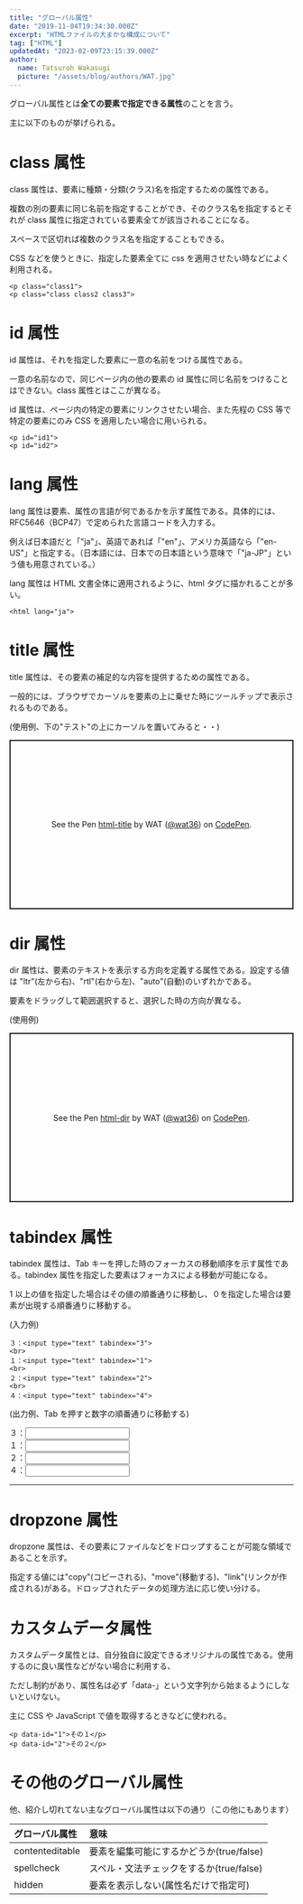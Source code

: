 ```yaml
---
title: "グローバル属性"
date: "2019-11-04T19:34:30.000Z"
excerpt: "HTMLファイルの大まかな構成について"
tag: ["HTML"]
updatedAt: "2023-02-09T23:15:39.000Z"
author:
  name: Tatsuroh Wakasugi
  picture: "/assets/blog/authors/WAT.jpg"
---
```


グローバル属性とは**全ての要素で指定できる属性**のことを言う。

主に以下のものが挙げられる。

# class 属性

class 属性は、要素に種類・分類(クラス)名を指定するための属性である。

複数の別の要素に同じ名前を指定することができ、そのクラス名を指定するとそれが class 属性に指定されている要素全てが該当されることになる。

スペースで区切れば複数のクラス名を指定することもできる。

CSS などを使うときに、指定した要素全てに css を適用させたい時などによく利用される。

```
<p class="class1">
<p class="class class2 class3">
```

# id 属性

id 属性は、それを指定した要素に一意の名前をつける属性である。

一意の名前なので、同じページ内の他の要素の id 属性に同じ名前をつけることはできない。class 属性とはここが異なる。

id 属性は、ページ内の特定の要素にリンクさせたい場合、また先程の CSS 等で特定の要素にのみ CSS を適用したい場合に用いられる。

```
<p id="id1">
<p id="id2">
```

# lang 属性

lang 属性は要素、属性の言語が何であるかを示す属性である。具体的には、RFC5646（BCP47）で定められた言語コードを入力する。

例えば日本語だと「"ja"」、英語であれば「"en"」、アメリカ英語なら「"en-US"」と指定する。（日本語には、日本での日本語という意味で「"ja-JP"」という値も用意されている。）

lang 属性は HTML 文書全体に適用されるように、html タグに描かれることが多い。

```
<html lang="ja">
```

# title 属性

title 属性は、その要素の補足的な内容を提供するための属性である。

一般的には、ブラウザでカーソルを要素の上に乗せた時にツールチップで表示されるものである。

(使用例、下の"テスト"の上にカーソルを置いてみると・・)

<p class="codepen" data-height="300" data-default-tab="html,result" data-slug-hash="WbNpqmB" data-pen-title="html-title" data-user="wat36" style="height: 300px; box-sizing: border-box; display: flex; align-items: center; justify-content: center; border: 2px solid; margin: 1em 0; padding: 1em;">
  <span>See the Pen <a href="https://codepen.io/wat36/pen/WbNpqmB">
  html-title</a> by WAT (<a href="https://codepen.io/wat36">@wat36</a>)
  on <a href="https://codepen.io">CodePen</a>.</span>
</p>
<script async src="https://public.codepenassets.com/embed/index.js"></script>

# dir 属性

dir 属性は、要素のテキストを表示する方向を定義する属性である。設定する値は "ltr"(左から右)、"rtl"(右から左)、"auto"(自動)のいずれかである。

要素をドラッグして範囲選択すると、選択した時の方向が異なる。

(使用例)

<p class="codepen" data-height="300" data-default-tab="html,result" data-slug-hash="jEOBjRg" data-pen-title="html-dir" data-user="wat36" style="height: 300px; box-sizing: border-box; display: flex; align-items: center; justify-content: center; border: 2px solid; margin: 1em 0; padding: 1em;">
  <span>See the Pen <a href="https://codepen.io/wat36/pen/jEOBjRg">
  html-dir</a> by WAT (<a href="https://codepen.io/wat36">@wat36</a>)
  on <a href="https://codepen.io">CodePen</a>.</span>
</p>
<script async src="https://public.codepenassets.com/embed/index.js"></script>

# tabindex 属性

tabindex 属性は、Tab キーを押した時のフォーカスの移動順序を示す属性である。tabindex 属性を指定した要素はフォーカスによる移動が可能になる。

1 以上の値を指定した場合はその値の順番通りに移動し、０を指定した場合は要素が出現する順番通りに移動する。

(入力例)

```
３：<input type="text" tabindex="3">
<br>
１：<input type="text" tabindex="1">
<br>
２：<input type="text" tabindex="2">
<br>
４：<input type="text" tabindex="4">
```

(出力例、Tab を押すと数字の順番通りに移動する)

３：<input type="text" tabindex="3">
<br>
１：<input type="text" tabindex="1">
<br>
２：<input type="text" tabindex="2">
<br>
４：<input type="text" tabindex="4">

<hr>

# dropzone 属性

dropzone 属性は、その要素にファイルなどをドロップすることが可能な領域であることを示す。

指定する値には"copy"(コピーされる)、"move"(移動する)、"link"(リンクが作成される)がある。ドロップされたデータの処理方法に応じ使い分ける。

# カスタムデータ属性

カスタムデータ属性とは、自分独自に設定できるオリジナルの属性である。使用するのに良い属性などがない場合に利用する、

ただし制約があり、属性名は必ず「data-」という文字列から始まるようにしないといけない。

主に CSS や JavaScript で値を取得するときなどに使われる。

```
<p data-id="1">その１</p>
<p data-id="2">その２</p>
```

# その他のグローバル属性

他、紹介し切れてない主なグローバル属性は以下の通り（この他にもあります）

| グローバル属性  | 意味                                     |
| :-------------- | :--------------------------------------- |
| contenteditable | 要素を編集可能にするかどうか(true/false) |
| spellcheck      | スペル・文法チェックをするか(true/false) |
| hidden          | 要素を表示しない(属性名だけで指定可)     |
